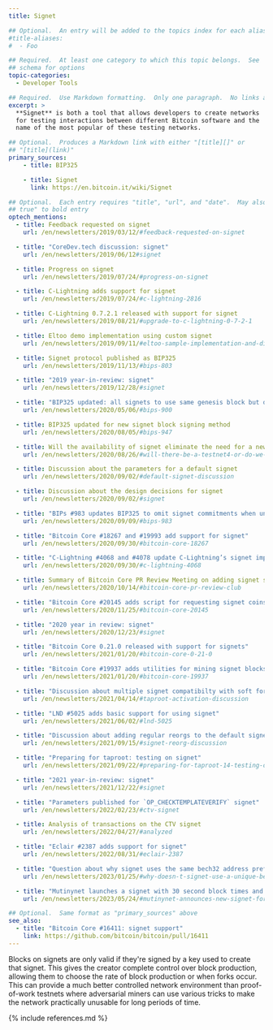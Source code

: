 ```yaml
---
title: Signet

## Optional.  An entry will be added to the topics index for each alias
#title-aliases:
#  - Foo

## Required.  At least one category to which this topic belongs.  See
## schema for options
topic-categories:
  - Developer Tools

## Required.  Use Markdown formatting.  Only one paragraph.  No links allowed.
excerpt: >
  **Signet** is both a tool that allows developers to create networks
  for testing interactions between different Bitcoin software and the
  name of the most popular of these testing networks.

## Optional.  Produces a Markdown link with either "[title][]" or
## "[title](link)"
primary_sources:
    - title: BIP325

    - title: Signet
      link: https://en.bitcoin.it/wiki/Signet

## Optional.  Each entry requires "title", "url", and "date".  May also use "feature:
## true" to bold entry
optech_mentions:
  - title: Feedback requested on signet
    url: /en/newsletters/2019/03/12/#feedback-requested-on-signet

  - title: "CoreDev.tech discussion: signet"
    url: /en/newsletters/2019/06/12#signet

  - title: Progress on signet
    url: /en/newsletters/2019/07/24/#progress-on-signet

  - title: C-Lightning adds support for signet
    url: /en/newsletters/2019/07/24/#c-lightning-2816

  - title: C-Lightning 0.7.2.1 released with support for signet
    url: /en/newsletters/2019/08/21/#upgrade-to-c-lightning-0-7-2-1

  - title: Eltoo demo implementation using custom signet
    url: /en/newsletters/2019/09/11/#eltoo-sample-implementation-and-discussion

  - title: Signet protocol published as BIP325
    url: /en/newsletters/2019/11/13/#bips-803

  - title: "2019 year-in-review: signet"
    url: /en/newsletters/2019/12/28/#signet

  - title: "BIP325 updated: all signets to use same genesis block but different magic"
    url: /en/newsletters/2020/05/06/#bips-900

  - title: BIP325 updated for new signet block signing method
    url: /en/newsletters/2020/08/05/#bips-947

  - title: Will the availability of signet eliminate the need for a new testnet?
    url: /en/newsletters/2020/08/26/#will-there-be-a-testnet4-or-do-we-not-need-a-testnet-reset-once-we-have-signet

  - title: Discussion about the parameters for a default signet
    url: /en/newsletters/2020/09/02/#default-signet-discussion

  - title: Discussion about the design decisions for signet
    url: /en/newsletters/2020/09/02/#signet

  - title: "BIPs #983 updates BIP325 to omit signet commitments when unnecessary"
    url: /en/newsletters/2020/09/09/#bips-983

  - title: "Bitcoin Core #18267 and #19993 add support for signet"
    url: /en/newsletters/2020/09/30/#bitcoin-core-18267

  - title: "C-Lightning #4068 and #4078 update C-Lightning’s signet implementation"
    url: /en/newsletters/2020/09/30/#c-lightning-4068

  - title: Summary of Bitcoin Core PR Review Meeting on adding signet support
    url: /en/newsletters/2020/10/14/#bitcoin-core-pr-review-club

  - title: "Bitcoin Core #20145 adds script for requesting signet coins"
    url: /en/newsletters/2020/11/25/#bitcoin-core-20145

  - title: "2020 year in review: signet"
    url: /en/newsletters/2020/12/23/#signet

  - title: "Bitcoin Core 0.21.0 released with support for signets"
    url: /en/newsletters/2021/01/20/#bitcoin-core-0-21-0

  - title: "Bitcoin Core #19937 adds utilities for mining signet blocks"
    url: /en/newsletters/2021/01/20/#bitcoin-core-19937

  - title: "Discussion about multiple signet compatibilty with soft fork activation"
    url: /en/newsletters/2021/04/14/#taproot-activation-discussion

  - title: "LND #5025 adds basic support for using signet"
    url: /en/newsletters/2021/06/02/#lnd-5025

  - title: "Discussion about adding regular reorgs to the default signet"
    url: /en/newsletters/2021/09/15/#signet-reorg-discussion

  - title: "Preparing for taproot: testing on signet"
    url: /en/newsletters/2021/09/22/#preparing-for-taproot-14-testing-on-signet

  - title: "2021 year-in-review: signet"
    url: /en/newsletters/2021/12/22/#signet

  - title: "Parameters published for `OP_CHECKTEMPLATEVERIFY` signet"
    url: /en/newsletters/2022/02/23/#ctv-signet

  - title: Analysis of transactions on the CTV signet
    url: /en/newsletters/2022/04/27/#analyzed

  - title: "Eclair #2387 adds support for signet"
    url: /en/newsletters/2022/08/31/#eclair-2387

  - title: "Question about why signet uses the same bech32 address prefix as testnet"
    url: /en/newsletters/2023/01/25/#why-doesn-t-signet-use-a-unique-bech32-prefix

  - title: "Mutinynet launches a signet with 30 second block times and hosted infrastructure tools"
    url: /en/newsletters/2023/05/24/#mutinynet-announces-new-signet-for-testing

## Optional.  Same format as "primary_sources" above
see_also:
  - title: "Bitcoin Core #16411: signet support"
    link: https://github.com/bitcoin/bitcoin/pull/16411
---
```

Blocks on signets are only valid if they're signed by a key used to
create that signet.  This gives the creator complete control over
block production, allowing them to choose the rate of block production
or when forks occur.  This can provide a much better controlled
network environment than proof-of-work testnets where adversarial
miners can use various tricks to make the network practically unusable
for long periods of time.

{% include references.md %}
